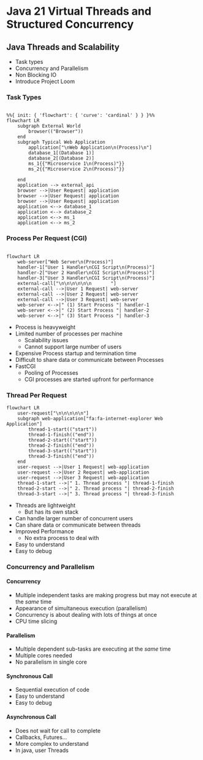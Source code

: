 <head>
  <link href="https://cdnjs.cloudflare.com/ajax/libs/font-awesome/6.5.1/css/all.min.css" rel="stylesheet" />
</head>

# Java 21 Virtual Threads and Structured Concurrency

## Java Threads and Scalability

* Task types
* Concurrency and Parallelism
* Non Blocking IO
* Introduce Project Loom

### Task Types

```mermaid

%%{ init: { 'flowchart': { 'curve': 'cardinal' } } }%%
flowchart LR
    subgraph External World
        browser(("Browser"))
    end
    subgraph Typical Web Application
        application["\nWeb Application\n(Process)\n"]
        database_1[(Database 1)]
        database_2[(Database 2)]
        ms_1{{"Microservice 1\n(Process)"}}
        ms_2{{"Microservice 2\n(Process)"}}

    end
    application --> external_api
    browser -->|User Request| application
    browser -->|User Request| application
    browser -->|User Request| application
    application <--> database_1
    application <--> database_2
    application <--> ms_1
    application <--> ms_2
```

### Process Per Request (CGI)

```mermaid

flowchart LR
    web-server["Web Server\n(Process)"]
    handler-1["User 1 Handler\nCGI Script\n(Process)"]
    handler-2["User 2 Handler\nCGI Script\n(Process)"]
    handler-3["User 3 Handler\nCGI Script\n(Process)"]
    external-call["\n\n\n\n\n\n       "]
    external-call -->|User 1 Request| web-server
    external-call -->|User 2 Request| web-server
    external-call -->|User 3 Request| web-server
    web-server <-->|" (1) Start Process "| handler-1
    web-server <-->|" (2) Start Process "| handler-2
    web-server <-->|" (3) Start Process "| handler-3
```

* Process is heavyweight
* Limited number of processes per machine
  * Scalability issues
  * Cannot support large number of users
* Expensive Process startup and termination time
* Difficult to share data or communicate between Processes
* FastCGI
  * Pooling of Processes
  * CGI processes are started upfront for performance

### Thread Per Request

```mermaid
flowchart LR
    user-request["\n\n\n\n\n"]
    subgraph web-application["fa:fa-internet-explorer Web Application"]
        thread-1-start(("start"))
        thread-1-finish(("end"))
        thread-2-start(("start"))
        thread-2-finish(("end"))
        thread-3-start(("start"))
        thread-3-finish(("end"))
    end
    user-request -->|User 1 Request| web-application
    user-request -->|User 2 Request| web-application
    user-request -->|User 3 Request| web-application
    thread-1-start -->|" 1. Thread process "| thread-1-finish
    thread-2-start -->|" 2. Thread process "| thread-2-finish
    thread-3-start -->|" 3. Thread process "| thread-3-finish
```

* Threads are lightweight
  * But has its own stack
* Can handle larger number of concurrent users
* Can share data or communicate between threads
* Improved Performance
  * No extra process to deal with
* Easy to understand
* Easy to debug

### Concurrency and Parallelism

#### Concurrency

* Multiple independent tasks are making progress but may not execute at the *same* time
* Appearance of simultaneous execution (parallelism)
* Concurrency is about dealing with lots of things at once
* CPU time slicing

#### Parallelism

* Multiple dependent sub-tasks are executing at the *same* time
* Multiple cores needed
* No parallelism in single core

#### Synchronous Call

* Sequential execution of code
* Easy to understand 
* Easy to debug

#### Asynchronous Call

* Does not wait for call to complete
* Callbacks, Futures...
* More complex to understand 
* In java, user Threads
